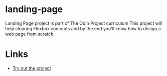 # landing-page

Landing Page project is part of The Odin Project curriculum
This project will help clearing Flexbox concepts and by the end you'll know how to design a web page from scratch

# Links
<ul>

<li><a href="https://www.theodinproject.com/lessons/foundations-landing-page">Try out the project</a></li>

</ul>